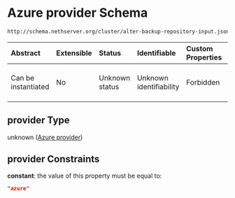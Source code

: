 # Azure provider Schema

```txt
http://schema.nethserver.org/cluster/alter-backup-repository-input.json#/anyOf/2/allOf/0/properties/provider
```



| Abstract            | Extensible | Status         | Identifiable            | Custom Properties | Additional Properties | Access Restrictions | Defined In                                                                                                |
| :------------------ | :--------- | :------------- | :---------------------- | :---------------- | :-------------------- | :------------------ | :-------------------------------------------------------------------------------------------------------- |
| Can be instantiated | No         | Unknown status | Unknown identifiability | Forbidden         | Allowed               | none                | [alter-backup-repository-input.json\*](cluster/alter-backup-repository-input.json "open original schema") |

## provider Type

unknown ([Azure provider](alter-backup-repository-input-anyof-2-allof-azure-schema-properties-azure-provider.md))

## provider Constraints

**constant**: the value of this property must be equal to:

```json
"azure"
```

